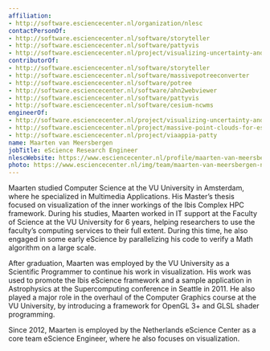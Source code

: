 ```yaml
---
affiliation:
- http://software.esciencecenter.nl/organization/nlesc
contactPersonOf:
- http://software.esciencecenter.nl/software/storyteller
- http://software.esciencecenter.nl/software/pattyvis
- http://software.esciencecenter.nl/project/visualizing-uncertainty-and-perspectives
contributorOf:
- http://software.esciencecenter.nl/software/storyteller
- http://software.esciencecenter.nl/software/massivepotreeconverter
- http://software.esciencecenter.nl/software/potree
- http://software.esciencecenter.nl/software/ahn2webviewer
- http://software.esciencecenter.nl/software/pattyvis
- http://software.esciencecenter.nl/software/cesium-ncwms
engineerOf:
- http://software.esciencecenter.nl/project/visualizing-uncertainty-and-perspectives
- http://software.esciencecenter.nl/project/massive-point-clouds-for-esciences
- http://software.esciencecenter.nl/project/viaappia-patty
name: Maarten van Meersbergen
jobTitle: eScience Research Engineer
nlescWebsite: https://www.esciencecenter.nl/profile/maarten-van-meersbergen-msc
photo: https://www.esciencecenter.nl/img/team/maarten-van-meersbergen-new.jpg
---
```

Maarten studied Computer Science at the VU University in Amsterdam, where he specialized in Multimedia Applications. His Master’s thesis focused on visualization of the inner workings of the Ibis Complex HPC framework. During his studies, Maarten worked in IT support at the Faculty of Science at the VU University for 6 years, helping researchers to use the faculty’s computing services to their full extent. During this time, he also engaged in some early eScience by parallelizing his code to verify a Math algorithm on a large scale.

After graduation, Maarten was employed by the VU University as a Scientific Programmer to continue his work in visualization. His work was used to promote the Ibis eScience framework and a sample application in Astrophysics at the Supercomputing conference in Seattle in 2011. He also played a major role in the overhaul of the Computer Graphics course at the VU University, by introducing a framework for OpenGL 3+ and GLSL shader programming.

Since 2012, Maarten is employed by the Netherlands eScience Center as a core team eScience Engineer, where he also focuses on visualization.


